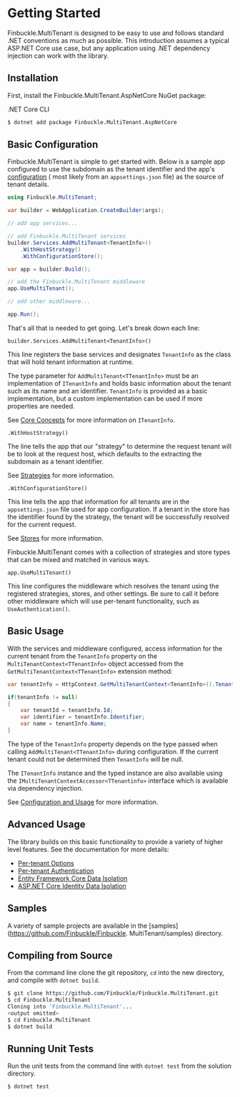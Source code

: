 # Getting Started

Finbuckle.MultiTenant is designed to be easy to use and follows standard .NET conventions as much as possible. This
introduction assumes a typical ASP.NET Core use case, but any application using .NET dependency injection can work with
the library.

## Installation

First, install the Finbuckle.MultiTenant.AspNetCore NuGet package:

.NET Core CLI

```bash
$ dotnet add package Finbuckle.MultiTenant.AspNetCore
```

## Basic Configuration

Finbuckle.MultiTenant is simple to get started with. Below is a sample app configured to use the subdomain as the tenant
identifier and the app's [configuration](https://learn.microsoft.com/en-us/aspnet/core/fundamentals/configuration/) (
most likely from an `appsettings.json` file) as the source of tenant details.

```csharp
using Finbuckle.MultiTenant;

var builder = WebApplication.CreateBuilder(args);

// add app services...

// add Finbuckle.MultiTenant services
builder.Services.AddMultiTenant<TenantInfo>()
    .WithHostStrategy()
    .WithConfigurationStore();

var app = builder.Build();

// add the Finbuckle.MultiTenant middleware
app.UseMultiTenant();

// add other middleware...

app.Run();
```

That's all that is needed to get going. Let's break down each line:

`builder.Services.AddMultiTenant<TenantInfo>()`

This line registers the base services and designates `TenantInfo` as the class that will hold tenant information at
runtime.

The type parameter for `AddMultiTenant<TTenantInfo>` must be an implementation of `ITenantInfo` and holds basic
information about the tenant such as its name and an identifier. `TenantInfo` is provided as a basic implementation, but
a custom implementation can be used if more properties are needed.

See [Core Concepts](CoreConcepts) for more information on `ITenantInfo`.

`.WithHostStrategy()`

The line tells the app that our "strategy" to determine the request tenant will be to look at the request host, which
defaults to the extracting the subdomain as a tenant identifier.

See [Strategies](Strategies) for more information.

`.WithConfigurationStore()`

This line tells the app that information for all tenants are in the `appsettings.json` file used for app configuration.
If a tenant in the store has the identifier found by the strategy, the tenant will be successfully resolved for the
current request.

See [Stores](Stores) for more information.

Finbuckle.MultiTenant comes with a collection of strategies and store types that can be mixed and matched in various
ways.

`app.UseMultiTenant()`

This line configures the middleware which resolves the tenant using the registered strategies, stores, and other
settings. Be sure to call it before other middleware which will use per-tenant functionality, such as
`UseAuthentication()`.

## Basic Usage

With the services and middleware configured, access information for the current tenant from the `TenantInfo` property on
the `MultiTenantContext<TTenantInfo>` object accessed from the `GetMultiTenantContext<TTenantInfo>` extension method:

```csharp
var tenantInfo = HttpContext.GetMultiTenantContext<TenantInfo>().TenantInfo;

if(tenantInfo != null)
{
    var tenantId = tenantInfo.Id;
    var identifier = tenantInfo.Identifier;
    var name = tenantInfo.Name;
}
```

The type of the `TenantInfo` property depends on the type passed when calling `AddMultiTenant<TTenantInfo>` during
configuration. If the current tenant could not be determined then `TenantInfo` will be null.

The `ITenantInfo` instance and the typed instance are also available using the
`IMultiTenantContextAccessor<TTenantinfo>` interface which is available via dependency injection.

See [Configuration and Usage](ConfigurationAndUsage) for more information.

## Advanced Usage

The library builds on this basic functionality to provide a variety of higher level features. See the documentation for
more details:

* [Per-tenant Options](Options)
* [Per-tenant Authentication](Authentication)
* [Entity Framework Core Data Isolation](EFCore)
* [ASP.NET Core Identity Data Isolation](Identity)

## Samples

A variety of sample projects are available in the [samples](https://github.com/Finbuckle/Finbuckle.
MultiTenant/samples) directory.

## Compiling from Source

From the command line clone the git repository, `cd` into the new directory, and compile with `dotnet build`.

```bash
$ git clone https://github.com/Finbuckle/Finbuckle.MultiTenant.git
$ cd Finbuckle.MultiTenant
Cloning into 'Finbuckle.MultiTenant'...
<output omitted>
$ cd Finbuckle.MultiTenant
$ dotnet build
```

## Running Unit Tests

Run the unit tests from the command line with `dotnet test` from the solution directory.

```bash
$ dotnet test
```
